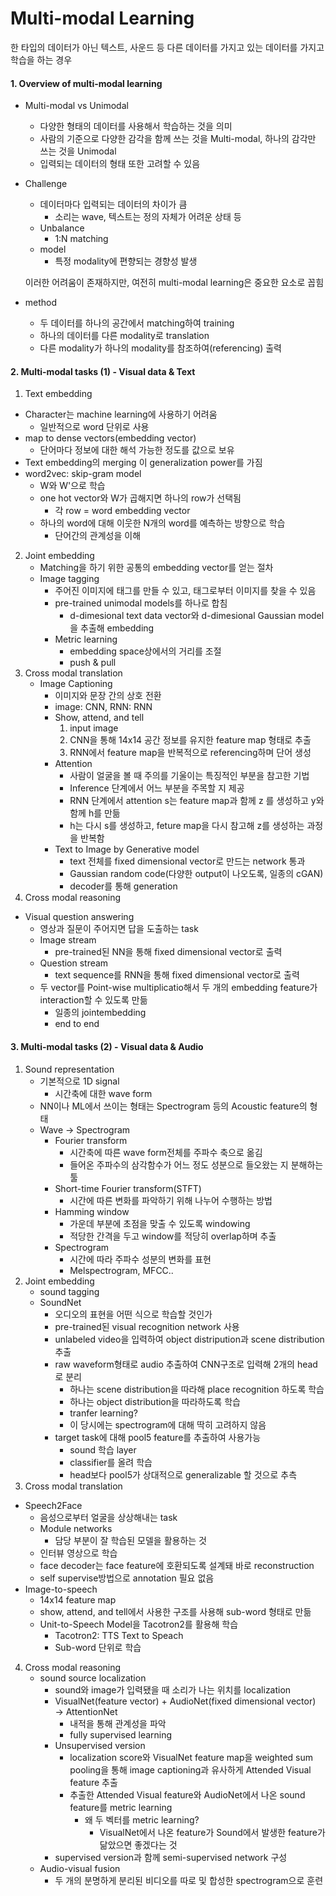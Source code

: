 # Multi-modal Learning

한 타입의 데이터가 아닌 텍스트, 사운드 등 다른 데이터를 가지고 있는 데이터를 가지고 학습을 하는 경우

#### 1.  Overview of multi-modal learning

- Multi-modal vs Unimodal
  - 다양한 형태의 데이터를 사용해서 학습하는 것을 의미
  - 사람의 기준으로 다양한 감각을 함께 쓰는 것을 Multi-modal, 하나의 감각만 쓰는 것을 Unimodal
  - 입력되는 데이터의 형태 또한 고려할 수 있음
  
- Challenge
  - 데이터마다 입력되는 데이터의 차이가 큼
    - 소리는 wave, 텍스트는 정의 자체가 어려운 상태 등
  - Unbalance
    - 1:N matching
  - model
    - 특정 modality에 편향되는 경향성 발생
  
  이러한 어려움이 존재하지만, 여전히 multi-modal learning은 중요한 요소로 꼽힘
  
- method

  - 두 데이터를 하나의 공간에서 matching하여 training
  - 하나의 데이터를 다른 modality로 translation
  - 다른 modality가 하나의 modality를 참조하여(referencing) 출력

#### 2. Multi-modal tasks (1) - Visual data & Text

1.  Text embedding
   - Character는 machine learning에 사용하기 어려움
     - 일반적으로 word 단위로 사용
   - map to dense vectors(embedding vector)
     - 단어마다 정보에 대한 해석 가능한 정도를 값으로 보유
   - Text embedding의 merging 이 generalization power를 가짐
   - word2vec: skip-gram model
     - W와 W'으로 학습
     - one hot vector와 W가 곱해지면 하나의 row가 선택됨
       - 각 row = word embedding vector
     - 하나의 word에 대해 이웃한 N개의 word를 예측하는 방향으로 학습
       - 단어간의 관계성을 이해
2. Joint embedding
   - Matching을 하기 위한 공통의 embedding vector를 얻는 절차
   - Image tagging
     - 주어진 이미지에 태그를 만들 수 있고, 태그로부터 이미지를 찾을 수 있음
     - pre-trained unimodal models를 하나로 합침
       - d-dimesional text data vector와 d-dimesional Gaussian model을 추출해 embedding
     - Metric learning
       - embedding space상에서의 거리를 조절
       - push & pull
2. Cross modal translation
   - Image Captioning
     - 이미지와 문장 간의 상호 전환
     - image: CNN, RNN: RNN
     - Show, attend, and tell
       1. input image
       2. CNN을 통해 14x14 공간 정보를 유지한 feature map 형태로 추출
       3. RNN에서 feature map을 반복적으로 referencing하며 단어 생성
     - Attention
       - 사람이 얼굴을 볼 때 주의를 기울이는 특징적인 부분을 참고한 기법
       - Inference 단계에서 어느 부분을 주목할 지 제공
       - RNN 단계에서 attention s는 feature map과 함께 z 를 생성하고 y와 함께 h를 만듦
       - h는 다시 s를 생성하고, feture map을 다시 참고해 z를 생성하는 과정을 반복함
     - Text to Image by Generative model
       - text 전체를 fixed dimensional vector로 만드는 network 통과
       - Gaussian random code(다양한 output이 나오도록, 일종의 cGAN)
       - decoder를 통해 generation
4.  Cross modal reasoning
   - Visual question answering
     - 영상과 질문이 주어지면 답을 도출하는 task
     - Image stream
       - pre-trained된 NN을 통해 fixed dimensional vector로 출력
     - Question stream
       - text sequence를 RNN을 통해 fixed dimensional vector로 출력 
     - 두 vector를 Point-wise multiplicatio해서 두 개의 embedding feature가 interaction할 수 있도록 만듦
       - 일종의 jointembedding
       - end to end

#### 3. Multi-modal tasks (2) - Visual data & Audio

1. Sound representation
   - 기본적으로 1D signal
     - 시간축에 대한 wave form
   - NN이나 ML에서 쓰이는 형태는 Spectrogram 등의 Acoustic feature의 형태
   - Wave → Spectrogram
     - Fourier transform
       - 시간축에 따른 wave form전체를 주파수 축으로 옮김
       - 들어온 주파수의 삼각함수가 어느 정도 성분으로 들오왔는 지 분해하는 툴
     - Short-time Fourier transform(STFT)
       - 시간에 따른 변화를 파악하기 위해 나누어 수행하는 방법
     - Hamming window
       - 가운데 부분에 초점을 맞출 수 있도록 windowing
       - 적당한 간격을 두고 window를 적당히 overlap하며 추출
     - Spectrogram
       - 시간에 따라 주파수 성분의 변화를 표현
       - Melspectrogram, MFCC..
2. Joint embedding
   - sound tagging
   - SoundNet
     - 오디오의 표현을 어떤 식으로 학습할 것인가
     - pre-trained된 visual recognition network 사용
     - unlabeled video을 입력하여 object distripution과 scene distribution 추출
     - raw waveform형태로 audio 추출하여 CNN구조로 입력해 2개의 head로 분리
       - 하나는 scene distribution을 따라해 place recognition 하도록 학습
       - 하나는 object distribution을 따라하도록 학습
       - tranfer learning?
       - 이 당시에는 spectrogram에 대해 딱히 고려하지 않음
     - target task에 대해 pool5 feature를 추출하여 사용가능
       - sound 학습 layer
       - classifier를 올려 학습
       - head보다 pool5가 상대적으로 generalizable 할 것으로 추측
2.  Cross modal translation
   - Speech2Face
     - 음성으로부터 얼굴을 상상해내는 task
     - Module networks
       - 담당 부분이 잘 학습된 모델을 활용하는 것
     - 인터뷰 영상으로 학습
     - face decoder는 face feature에 호환되도록 설계돼 바로 reconstruction
     - self supervise방법으로 annotation 필요 없음
   - Image-to-speech
     - 14x14 feature map
     - show, attend, and tell에서 사용한 구조를 사용해 sub-word 형태로 만듦
     - Unit-to-Speech Model을 Tacotron2를 활용해 학습
       - Tacotron2: TTS Text to Speach
       - Sub-word 단위로 학습
4. Cross modal reasoning
   - sound source localization
     - sound와 image가 입력됐을 때 소리가 나는 위치를 localization
     - VisualNet(feature vector) + AudioNet(fixed dimensional vector) → AttentionNet
       - 내적을 통해 관계성을 파악
       - fully supervised learning
     - Unsupervised version
       - localization score와 VisualNet feature map을 weighted sum pooling을 통해
         image captioning과 유사하게 Attended Visual feature 추출
       - 추출한 Attended Visual feature와 AudioNet에서 나온 sound feature를 metric learning
         - 왜 두 벡터를 metric learning?
           - VisualNet에서 나온 feature가 Sound에서 발생한 feature가 닮았으면 좋겠다는 것
     - supervised version과 함께 semi-supervised network 구성
   - Audio-visual fusion
     - 두 개의 분명하게 분리된 비디오를 따로 및 합성한 spectrogram으로 훈련
